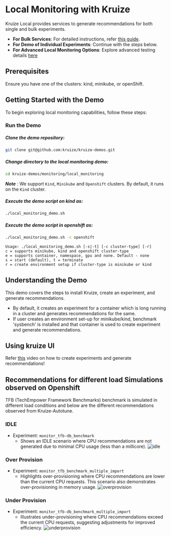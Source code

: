 # Local Monitoring with Kruize

Kruize Local provides services to generate recommendations for both single and bulk experiments.

- **For Bulk Services**: For detailed instructions, refer [this guide](https://github.com/kruize/kruize-demos/tree/main/monitoring/local_monitoring/bulk_demo/README.md).
- **For Demo of Individual Experiments**: Continue with the steps below.
- **For Advanced Local Monitoring Options**: Explore advanced testing details [here](./ReadMe-advancedusers.md)

## Prerequisites
Ensure you have one of the clusters: kind, minikube, or openShift.

## Getting Started with the Demo

To begin exploring local monitoring capabilities, follow these steps:

### Run the Demo

##### Clone the demo repository:
```sh
git clone git@github.com:kruize/kruize-demos.git
```
##### Change directory to the local monitoring demo:
```sh
cd kruize-demos/monitoring/local_monitoring
```
***Note*** : We support `Kind`, `Minikube` and `Openshift` clusters.
By default, it runs on the `Kind` cluster.

##### Execute the demo script on kind as: 
```sh
./local_monitoring_demo.sh
```
##### Execute the demo script in openshift as: 
```sh
./local_monitoring_demo.sh -c openshift
```

```
Usage: ./local_monitoring_demo.sh [-s|-t] [-c cluster-type] [-r]
c = supports minikube, kind and openshift cluster-type
e = supports container, namespace, gpu and none. Default - none
s = start (default), t = terminate
r = create environment setup if cluster-type is minikube or kind
```

## Understanding the Demo

This demo covers the steps to install Kruize, create an experiment, and generate recommendations.
- By default, it creates an experiment for a container which is long running in a cluster and generates recommendations for the same.
- If user creates an environment set-up for minikube/kind, benchmark 'sysbench' is installed and that container is used to create experiment and generate recommendations.

## Using kruize UI

Refer [this](https://www.loom.com/share/d7ace86fddad43918f777835f70b743f?sid=2470c59e-e160-4dff-b664-83a925d6958c) video on how to create experiments and generate recommendations!

## Recommendations for different load Simulations observed on Openshift

TFB (TechEmpower Framework Benchmarks) benchmark is simulated in different load conditions and below are the different recommendations observed from Kruize-Autotune.

### IDLE 
- Experiment: `monitor_tfb-db_benchmark`
  - Shows an IDLE scenario where CPU recommendations are not generated due to minimal CPU usage (less than a millicore).
  ![idle](https://github.com/kusumachalasani/autotune-demo/assets/17760990/9e1505ca-6c75-4da7-a154-3c6ed3adf3ed)
### Over Provision
- Experiment: `monitor_tfb_benchmark_multiple_import`
  - Highlights over-provisioning where CPU recommendations are lower than the current CPU requests. This scenario also demonstrates over-provisioning in memory usage.
  ![overprovision](https://github.com/kusumachalasani/autotune-demo/assets/17760990/9aac1d35-0e4b-44c6-b358-5eaf00c2852d)
### Under Provision
- Experiment: `monitor_tfb-db_benchmark_multiple_import`
  - Illustrates under-provisioning where CPU recommendations exceed the current CPU requests, suggesting adjustments for improved efficiency.
  ![underprovision](https://github.com/kusumachalasani/autotune-demo/assets/17760990/9005a59d-db4c-41b4-b170-90adf0fafff0)

